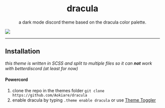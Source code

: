 <h1 align="center">dracula</h1>
<p align="center">a dark mode discord theme based on the dracula color palette.</p>

![](https://i.imgur.com/b2zdZSc.png)

---

## Installation

_this theme is written in SCSS and split to multiple files so it can **not** work with betterdiscord (at least for now)_

#### Powercord

1. clone the repo in the themes folder `git clone https://github.com/Aokiare/dracula`
2. enable dracula by typing `.theme enable dracula` or use [Theme Toggler](https://github.com/redstonekasi/theme-toggler)
